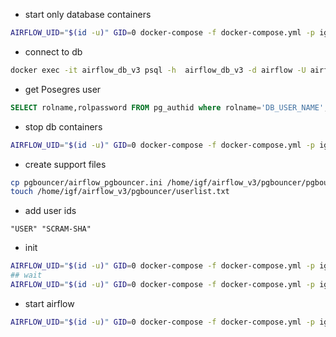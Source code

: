 * start only database containers
```bash
AIRFLOW_UID="$(id -u)" GID=0 docker-compose -f docker-compose.yml -p igf_airflow_v3 up -d airflow_pgbouncer_v3
```
* connect to db
```bash
docker exec -it airflow_db_v3 psql -h  airflow_db_v3 -d airflow -U airflow -W
```
* get Posegres user

```sql
SELECT rolname,rolpassword FROM pg_authid where rolname='DB_USER_NAME';
```

* stop db containers
```bash
AIRFLOW_UID="$(id -u)" GID=0 docker-compose -f docker-compose.yml -p igf_airflow_v3 down
```

* create support files
```bash
cp pgbouncer/airflow_pgbouncer.ini /home/igf/airflow_v3/pgbouncer/pgbouncer.ini
touch /home/igf/airflow_v3/pgbouncer/userlist.txt
```

* add user ids
```
"USER" "SCRAM-SHA"
```

* init

```bash
AIRFLOW_UID="$(id -u)" GID=0 docker-compose -f docker-compose.yml -p igf_airflow_v3 up airflow_init
## wait
AIRFLOW_UID="$(id -u)" GID=0 docker-compose -f docker-compose.yml -p igf_airflow_v3 down
```

* start airflow
```bash
AIRFLOW_UID="$(id -u)" GID=0 docker-compose -f docker-compose.yml -p igf_airflow_v3 up -d
```